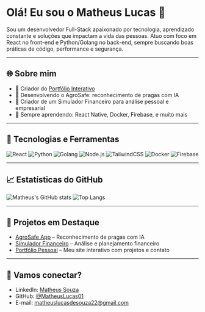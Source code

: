 # Olá! Eu sou o Matheus Lucas 🚀

Sou um desenvolvedor Full-Stack apaixonado por tecnologia, aprendizado constante e soluções que impactam a vida das pessoas. Atuo com foco em React no front-end e Python/Golang no back-end, sempre buscando boas práticas de código, performance e segurança.

---

## 🌐 Sobre mim
- 🎨 Criador do [Portfólio Interativo](https://matheuscode.com.br)
- 🚀 Desenvolvendo o AgroSafe: reconhecimento de pragas com IA
- 💸 Criador de um Simulador Financeiro para análise pessoal e empresarial
- 🚪 Sempre aprendendo: React Native, Docker, Firebase, e muito mais

---

## 🚪 Tecnologias e Ferramentas
![React](https://img.shields.io/badge/-React-61DAFB?style=flat&logo=react&logoColor=black)
![Python](https://img.shields.io/badge/-Python-3776AB?style=flat&logo=python&logoColor=white)
![Golang](https://img.shields.io/badge/-Go-00ADD8?style=flat&logo=go&logoColor=white)
![Node.js](https://img.shields.io/badge/-Node.js-339933?style=flat&logo=node.js&logoColor=white)
![TailwindCSS](https://img.shields.io/badge/-TailwindCSS-38B2AC?style=flat&logo=tailwind-css&logoColor=white)
![Docker](https://img.shields.io/badge/-Docker-2496ED?style=flat&logo=docker&logoColor=white)
![Firebase](https://img.shields.io/badge/-Firebase-FFCA28?style=flat&logo=firebase&logoColor=black)

---

## 📈 Estatísticas do GitHub
![Matheus's GitHub stats](https://github-readme-stats.vercel.app/api?username=MatheusLucas01&show_icons=true&theme=radical)
![Top Langs](https://github-readme-stats.vercel.app/api/top-langs/?username=MatheusLucas01&layout=compact&theme=radical)

---

## 📖 Projetos em Destaque
- [AgroSafe App](https://github.com/MatheusLucas01) – Reconhecimento de pragas com IA 
- [Simulador Financeiro](https://github.com/MatheusLucas01) – Análise e planejamento financeiro
- [Portfólio Pessoal](https://matheuscode.com.br) – Meu site interativo com projetos e contato

---

## 📢 Vamos conectar?
- LinkedIn: [Matheus Souza](https://linkedin.com/in/matheussouza1s)
- GitHub: [@MatheusLucas01](https://github.com/MatheusLucas01)
- E-mail: matheuslucasdesouza22@gmail.com

